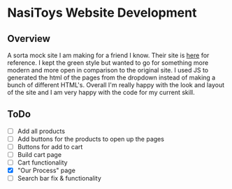 # NasiToys Website Development

## Overview
A sorta mock site I am making for a friend I know. Their site is [here](https://nasitoys.com/) for reference. I kept the green style but wanted to go for something more modern and more open in comparison to the original site. I used JS to generated the html of the pages from the dropdown instead of making a bunch of different HTML's. Overall I'm really happy with the look and layout of the site and I am very happy with the code for my current skill. 

## ToDo 
- [ ] Add all products 
- [ ] Add buttons for the products to open up the pages 
- [ ] Buttons for add to cart 
- [ ] Build cart page
- [ ] Cart functionality
- [x] "Our Process" page
- [ ] Search bar fix & functionality